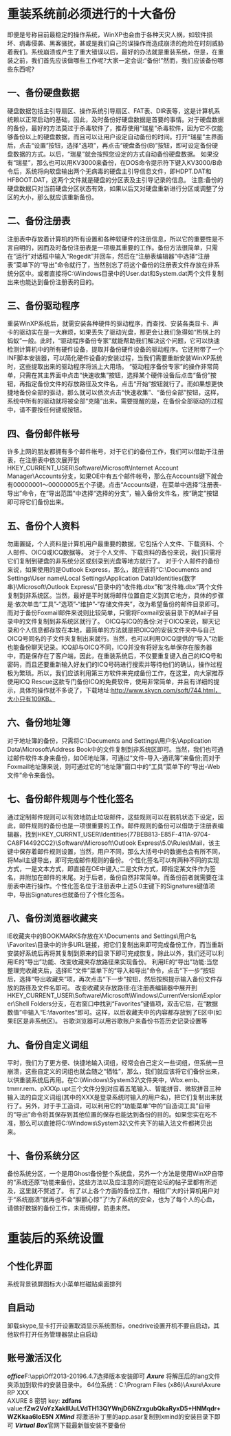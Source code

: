 # 重装系统前必须进行的十大备份
即便是号称目前最稳定的操作系统，WinXP也会由于各种天灾人祸，如软件损坏、病毒侵袭、黑客骚扰，甚或是我们自己的误操作而造成崩溃的危险在时刻威胁着我们。系统崩溃或产生了重大错误以后，最好的办法就是重装系统，但是，在重装之前，我们首先应该做哪些工作呢?大家一定会说:“备份!”然而，我们应该备份哪些东西呢?</br>
## 一、备份硬盘数据
硬盘数据包括主引导扇区、操作系统引导扇区、FAT表、DIR表等，这是计算机系统赖以正常启动的基础，因此，及时备份好硬盘数据是首要的事情。对于硬盘数据的备份，最好的方法莫过于杀毒软件了，推荐使用“瑞星”杀毒软件，因为它不仅能够备份以上的硬盘数据，而且可以让用户设定自动备份的时间。打开“瑞星”主界面后，点击“设置”按钮，选择“选项”，再点击“硬盘备份(B)”按钮，即可设定备份硬盘数据的方式。以后，“瑞星”就会按照您设定的方式自动备份硬盘数据。
如果没有“瑞星”，那么也可以用KV3000来备份，在DOS命令提示符下键入KV3000/B命令后，系统将向软盘输出两个无病毒的硬盘主引导信息文件，即HDPT.DAT和HFBOOT.DAT，这两个文件就是硬盘的分区表及主引导记录的信息。
注意:备份的硬盘数据只对当前硬盘分区状态有效，如果以后又对硬盘重新进行分区或调整了分区的大小，那么就应该重新备份。</br>
## 二、备份注册表
注册表中存放着计算机的所有设置和各种软硬件的注册信息，所以它的重要性是不言自明的，因而及时备份注册表是一项极其重要的工作。备份方法很简单，只需在“运行”对话框中输入“Regedit”并回车，然后在“注册表编辑器”中选择“注册表”菜单下的“导出”命令就行了，当然别忘了将这个备份的注册表文件存放在非系统分区中。或者直接将C:\Windows目录中的User.dat和System.dat两个文件复制出来也能达到备份注册表的目的。
## 三、备份驱动程序
重装WinXP系统后，就需安装各种硬件的驱动程序，而查找、安装各类显卡、声卡的驱动实在是一大麻烦，如果丢失了驱动光盘，那更会让我们急得如“热锅上的蚂蚁”一般。此时，“驱动程序备份专家”就能帮助我们解决这个问题，它可以快速检测计算机中的所有硬件设备，提取并备份硬件设备的驱动程序。它还附带了一个INF脚本安装器，可以简化硬件设备的安装过程，当我们需要重新安装WinXP系统时，这些提取出来的驱动程序将派上大用场。
“驱动程序备份专家”的操作非常简单，只需在其主界面中点击“快速收集”按钮，选择某个硬件设备后点击“备份”按钮，再指定备份文件的存放路径及文件名，点击“开始”按钮就行了。而如果想更快捷地备份全部的驱动，那么就可以依次点击“快速收集”、“备份全部”按钮，这样，系统中所有的驱动就将被全部“克隆”出来。需要提醒的是，在备份全部驱动的过程中，请不要按任何键或按钮。
## 四、备份邮件帐号
许多上网的朋友都拥有多个邮件帐号，对于它们的备份工作，我们可以借助于注册表，在注册表中依次展开到HKEY_CURRENT_USER\Software\Microsoft\Internet Account Manager\Accounts分支，如果OE中有五个邮件帐号，那么在Accounts键下就会有00000001～00000005五个子键。点击“Accounts键，在菜单中选择“注册表-导出”命令，在“导出范围”中选择“选择的分支”，输入备份文件名，按“确定”按钮即可将它们备份出来。
## 五、备份个人资料
勿庸置疑，个人资料是计算机用户最重要的数据，它包括个人文件、下载资料、个人邮件、OICQ或ICQ数据等。
对于个人文件、下载资料的备份来说，我们只需将它们复制到硬盘的非系统分区或刻录到光盘等地方就行了。
对于个人邮件的备份来说，如果使用的是Outlook Express，那么，就应该将“C:\Documents and Settings\User name\Local Settings\Application Data\Identities\{数字串}\Microsoft\Outlook Express\”目录中的“收件箱.dbx”和“发件箱.dbx”两个文件复制到非系统区。当然，最好是平时就将邮件位置自定义到其它地方，具体的步骤是:依次单击“工具”-“选项”-“维护”-“存储文件夹”，改为希望备份的邮件目录即可。而对于备份Foxmail邮件来说则比较简单，只需将Foxmail安装目录下的Mail子目录中的文件复制到非系统区就行了。
OICQ与ICQ的备份:对于OICQ来说，聊天记录和个人信息都存放在本地，最简单的方法就是把OICQ的安装文件夹中与自己OICQ号同名的子文件夹复制出来就行。当然，也可以利用OICQ提供的“导入”功能也能备份聊天记录。ICQ却与OICQ不同，ICQ并没有将好友名单保存在服务器中，而是保存在了客户端，因此，在重装系统后，不仅要重复键入自己的ICQ号和密码，而且还要重新输入好友们的ICQ号码进行搜索并等待他们的确认，操作过程极为繁琐。所以，我们应该利用第三方软件来完成备份工作，在这里，向大家推荐使用ICQ Rescue这款专门备份ICQ的免费软件，使用非常简单，并且有详细的提示，具体的操作就不多说了，下载地址:http://www.skycn.com/soft/744.html，大小只有109KB。
## 六、备份地址簿
对于地址簿的备份，只需将C:\Documents and Settings\用户名\Application Data\Microsoft\Address Book中的文件复制到非系统区即可。当然，我们也可通过邮件软件本身来备份，如OE地址簿，可通过“文件-导入-通讯簿”来备份;而对于Foxmail地址簿来说，则可通过它的“地址簿”窗口中的“工具”菜单下的“导出-Web文件”命令来备份。
## 七、备份邮件规则与个性化签名
通过定制邮件规则可以有效地防止垃圾邮件，这些规则可以在脱机状态下设定，因此，邮件规则的备份也是一项很重要的工作。邮件规则的备份可以借助于注册表编辑器，找到HKEY_CURRNT_USER\Identities\{77BEB813-E85F-411A-9704-CA8F14492CC2}\Software\Microsoft\Outlook Express\5.0\Rules\Mail，该主键中保存着邮件规则设置，当然，用户不同，那么大括号中的数据也会有所不同，将Mail主键导出，即可完成邮件规则的备份。
个性化签名可以有两种不同的实现方式，一是文本方式，即直接在OE中键入;二是文件方式，即指定某文件作为签名，并附加在邮件的末尾。对于后者，备份自然非常简单。而备份前者就需要在注册表中进行操作。个性化签名位于注册表中上述5.0主键下的Signatures键值项中，导出Signatures也就备份了个性化签名。
## 八、备份浏览器收藏夹
IE收藏夹中的BOOKMARKS存放在X:\Documents and Settings\用户名\Favorites\目录中的许多URL链接，把它们复制出来即可完成备份工作，而当重新安装好系统后再将其复制到原来的目录下即可完成恢复。除此以外，我们还可以利用IE的“导出”功能、改变收藏夹存放路径来实现备份。
利用IE的“导出”功能:当您整理完收藏夹后，选择IE“文件”菜单下的“导入和导出”命令，点击“下一步”按钮后，选择“导出收藏夹”项，再次点击“下一步”按钮，然后按照提示输入备份文件存放的路径及文件名即可。
改变收藏夹存放路径:在注册表编辑器中展开到HKEY_CURRENT_USER\Software\Microsoft\Windows\CurrentVersion\Explorer\Shell Folders分支，在右窗口中找到“Favorites”键值项，双击它后，在“数据数值”中输入“E:\favorites”即可。这样，以后收藏夹中的内容都存放到了E区中(如果E区是非系统区)。
谷歌浏览器可以用谷歌账户来备份书签历史记录设置等
## 九、备份自定义词组
平时，我们为了更方便、快捷地输入词组，经常会自己定义一些词组，但系统一旦崩溃，这些自定义的词组也就会随之“牺牲”，那么，我们就应该将它们备份出来，以供重装系统后再用。在C:\Windows\System32\文件夹中，Wbx.emb、tmmr.rem、pXXXp.upt三个文件分别对应着五笔输入、智能拼音、微软拼音三种输入法的自定义词组(其中的XXX是登录系统时输入的用户名)，把它们复制出来就行了。另外，对于手工造词，可以利用它的“功能菜单”中的“自造词工具”自带的“导出”命令将其保存到其他位置的保存也能达到备份的目的。如果您实在吃不准，那么可以直接将C:\Windows\System32\文件夹下的输入法文件都拷贝出来。
## 十、备份系统分区
备份系统分区，一个是用Ghost备份整个系统盘，另外一个方法是使用WinXP自带的“系统还原”功能来备份。这些方法以及应注意的问题在论坛的帖子里都有所述及，这里就不赘述了。
有了以上各个方面的备份工作，相信广大的计算机用户对于“系统崩溃”就再也不会“胆颤心惊”了!为了系统的安全，也为了每个人的心血，请做好数据的备份工作，未雨绸缪，防患未然。

# 重装后的系统设置
## 个性化界面
系统背景锁屏图标大小菜单栏磁贴桌面排列
## 自启动
卸载skype,显卡打开设置取消显示系统图标，onedrive设置开机不要自启动，其他软件打开任务管理器禁止自启动
## 账号激活汉化
***office***F:\app\Off2013-20196.4.7选择版本安装即可
***Axure***
将解压后的lang文件夹添加到软件的安装目录中。
64位系统：C:\Program Files (x86)\Axure\Axure RP XXX</br>
AXURE 8  密钥
key: **zdfans**
value:**fZw2VoYzXakllUuLVdTH13QYWnjD6NZrxgubQkaRyxD5+HNMqdr+WZKkaa6IoE5N**
***XMind***
将激活补丁里的app.asar复制到xmind的安装目录下即可
***Virtual Box***官网下载最新版安装不要备份
